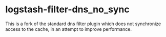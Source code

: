 # logstash-filter-dns_no_sync
This is a fork of the standard dns filter plugin which does not synchronize access to the cache, in an attempt to improve performance.
